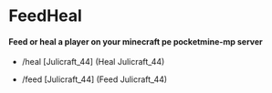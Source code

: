 # FeedHeal

#### Feed or heal a player on your minecraft pe pocketmine-mp server

- /heal [Julicraft_44] (Heal Julicraft_44)

- /feed [Julicraft_44] (Feed Julicraft_44)

